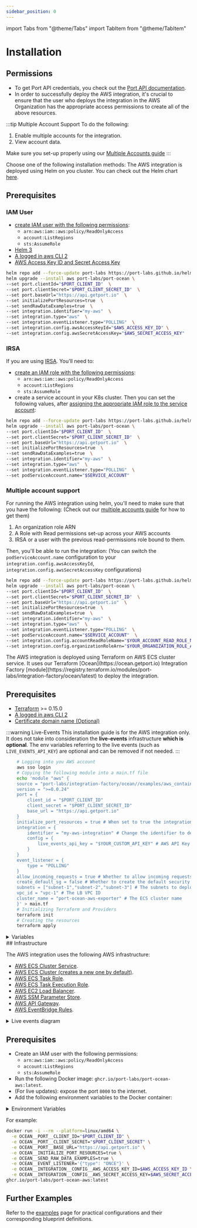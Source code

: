 ```yaml
---
sidebar_position: 0
---
```


import Tabs from "@theme/Tabs"
import TabItem from "@theme/TabItem"

# Installation

## Permissions

- To get Port API credentials, you check out the [Port API documentation](/build-your-software-catalog/custom-integration/api/#find-your-port-credentials).
- In order to successfully deploy the AWS integration, it's crucial to ensure that the user who deploys the integration in the AWS Organization has the appropriate access permissions to create all of the above resources.

:::tip Multiple Account Support
To do the following:

1. Enable multiple accounts for the integration.
2. View account data.

Make sure you set-up properly using our [Multiple Accounts guide](./multi_account.md)
:::

Choose one of the following installation methods:
<Tabs groupId="installation-platforms" queryString="installation-platforms">
<TabItem value="helm" label="Helm">
The AWS integration is deployed using Helm on you cluster.
You can check out the Helm chart [here](https://github.com/port-labs/helm-charts/tree/main/charts/port-ocean).

## Prerequisites

### IAM User

- [create IAM user with the following permissions](https://docs.aws.amazon.com/IAM/latest/UserGuide/id_users_create.html):
  - `arn:aws:iam::aws:policy/ReadOnlyAccess`
  - `account:ListRegions`
  - `sts:AssumeRole`
- [Helm 3](https://helm.sh/docs/intro/install/)
- [A logged in aws CLI 2](https://aws.amazon.com/cli/)
- [AWS Access Key ID and Secret Access Key](https://docs.aws.amazon.com/IAM/latest/UserGuide/id_users.html#id_users_creds)

```bash
helm repo add --force-update port-labs https://port-labs.github.io/helm-charts
helm upgrade --install aws port-labs/port-ocean \
--set port.clientId="$PORT_CLIENT_ID"  \
--set port.clientSecret="$PORT_CLIENT_SECRET_ID"  \
--set port.baseUrl="https://api.getport.io"  \
--set initializePortResources=true  \
--set sendRawDataExamples=true  \
--set integration.identifier="my-aws"  \
--set integration.type="aws"  \
--set integration.eventListener.type="POLLING"  \
--set integration.config.awsAccessKeyId="$AWS_ACCESS_KEY_ID" \
--set integration.config.awsSecretAccessKey="$AWS_SECRET_ACCESS_KEY"
```

### IRSA

If you are using [IRSA](https://docs.aws.amazon.com/eks/latest/userguide/iam-roles-for-service-accounts.html).
You'll need to:

- [create an IAM role with the following permissions](https://docs.aws.amazon.com/IAM/latest/UserGuide/id_roles_create_for-service.html):
  - `arn:aws:iam::aws:policy/ReadOnlyAccess`
  - `account:ListRegions`
  - `sts:AssumeRole`
- create a service account in your K8s cluster.
  Then you can set the following values, after [assigning the appropriate IAM role to the service account](https://docs.aws.amazon.com/eks/latest/userguide/associate-service-account-role.html):

```bash
helm repo add --force-update port-labs https://port-labs.github.io/helm-charts
helm upgrade --install aws port-labs/port-ocean \
--set port.clientId="$PORT_CLIENT_ID"  \
--set port.clientSecret="$PORT_CLIENT_SECRET_ID"  \
--set port.baseUrl="https://api.getport.io"  \
--set initializePortResources=true  \
--set sendRawDataExamples=true  \
--set integration.identifier="my-aws"  \
--set integration.type="aws"  \
--set integration.eventListener.type="POLLING"  \
--set podServiceAccount.name="$SERVICE_ACCOUNT"
```

### Multiple account support

For running the AWS integration using helm, you'll need to make sure that you have the following: (Check out our [multiple accounts guide](./multi_account.md) for how to get them)

1. An organization role ARN
2. A Role with Read permissions set-up across your AWS accounts
3. IRSA or a user with the previous read-permissions role bound to them.

Then, you'll be able to run the integration: (You can switch the `podServiceAccount.name` configuration to your `integration.config.awsAccessKeyId`, `integration.config.awsSecretAccessKey` configurations)

```bash
helm repo add --force-update port-labs https://port-labs.github.io/helm-charts
helm upgrade --install aws port-labs/port-ocean \
--set port.clientId="$PORT_CLIENT_ID"  \
--set port.clientSecret="$PORT_CLIENT_SECRET_ID"  \
--set port.baseUrl="https://api.getport.io"  \
--set initializePortResources=true  \
--set sendRawDataExamples=true  \
--set integration.identifier="my-aws"  \
--set integration.type="aws"  \
--set integration.eventListener.type="POLLING"  \
--set podServiceAccount.name="$SERVICE_ACCOUNT"  \ 
--set integration.config.accountReadRoleName="$YOUR_ACCOUNT_READ_ROLE_NAME"  \ 
--set integration.config.organizationRoleArn="$YOUR_ORGANIZATION_ROLE_ARN"
```

  </TabItem>
  <TabItem value="terraform" label="Terraform">
  The AWS integration is deployed using Terraform on AWS ECS cluster service.  
  It uses our Terraform [Ocean](https://ocean.getport.io) Integration Factory [module](https://registry.terraform.io/modules/port-labs/integration-factory/ocean/latest) to deploy the integration.

## Prerequisites

- [Terraform](https://www.terraform.io/downloads.html) >= 0.15.0
- [A logged in aws CLI 2](https://aws.amazon.com/cli/)
- [Certificate domain name (Optional)](https://docs.aws.amazon.com/acm/latest/userguide/gs-acm-request-public.html)

:::warning Live-Events
This installation guide is for the AWS integration only.
It does not take into consideration the **live-events** infrastructure **which is optional**.
The env variables referring to the live events (such as `LIVE_EVENTS_API_KEY`) are optional and can be removed if not needed.
:::

```bash
	# Logging into you AWS account
	aws sso login
	# Copying the following module into a main.tf file
	echo 'module "aws" {
	source = "port-labs/integration-factory/ocean//examples/aws_container_app"
	version = ">=0.0.24"
	port = {
		client_id = "$PORT_CLIENT_ID"
		client_secret = "$PORT_CLIENT_SECRET_ID"
		base_url = "https://api.getport.io"
	}
	initialize_port_resources = true # When set to true the integration will create default blueprints + JQ Mappings
	integration = {
		identifier = "my-aws-integration" # Change the identifier to describe your integration
		config = {
			live_events_api_key = "$YOUR_CUSTOM_API_KEY" # AWS API Key for custom events, used to validate the event source for real-time event updates.
		}
	}
	event_listener = {
		type = "POLLING"
	}
	allow_incoming_requests = true # Whether to allow incoming requests
	create_default_sg = false # Whether to create the default security group
	subnets = ["subnet-1","subnet-2","subnet-3"] # The subnets to deploy the LB to
	vpc_id = "vpc-1" # The LB VPC ID
	cluster_name = "port-ocean-aws-exporter" # The ECS cluster name
	}' > main.tf
	# Initializing Terraform and Providers
	terraform init
	# Creating the resources
	terraform apply
```

<details>
<summary>Variables</summary>
| Variable | Description |
| --- | --- |
| subnets | List of subnet IDs where the ECS tasks will run.  |
| port.client_id | The client ID for the Port integration.  |
| port.client_secret | The client secret for the Port integration.  |
| integration.identifier | The identifier for the integration.  |
| integration.config.live_events_api_key | A user-defined API key for authenticating with the live events API, for example "my-secret".  |
| integration.config.organization_role_arn (optional) | ARN of the role used to assume the organization role.  |
| integration.config.account_read_role_name (optional) | Name of the role used to assume the read role in the account.  |
| cluster_name (optional) | Name of the ECS cluster.  |
| vpc_id | VPC ID where the cluster will be created.  |
| initialize_port_resources | Boolean to initialize Port resources.  |
| create_default_sg | Boolean to create a default security group.  |
| allow_incoming_requests | Boolean to allow incoming requests to the ECS tasks.  |

</details>
## Infrastructure

The AWS integration uses the following AWS infrastructure:

- [AWS ECS Cluster Service](https://docs.aws.amazon.com/AmazonECS/latest/developerguide/ecs_services.html).
- [AWS ECS Cluster (creates a new one by default)](https://docs.aws.amazon.com/AmazonECS/latest/developerguide/clusters.html).
- [AWS ECS Task Role](https://docs.aws.amazon.com/AmazonECS/latest/developerguide/task-iam-roles.html).
- [AWS ECS Task Execution Role](https://docs.aws.amazon.com/AmazonECS/latest/developerguide/task_execution_IAM_role.html).
- [AWS EC2 Load Balancer](https://aws.amazon.com/elasticloadbalancing).
- [AWS SSM Parameter Store](https://docs.aws.amazon.com/systems-manager/latest/userguide/systems-manager-parameter-store.html).
- [AWS API Gateway](https://aws.amazon.com/api-gateway).
- [AWS EventBridge Rules](https://docs.aws.amazon.com/eventbridge/latest/userguide/eb-rules.html).

<details>
   <summary>Live events diagram</summary>
   <center style={{'backgroundColor': 'white'}} >
      <img src='/img/build-your-software-catalog/sync-data-to-catalog/cloud-providers/aws/live-events-diagram.svg' width='60%' border='1px' />
   </center>
</details>
</TabItem>
<TabItem value="on-prem" label="On Premise">

## Prerequisites

- Create an IAM user with the following permissions:
  - `arn:aws:iam::aws:policy/ReadOnlyAccess`
  - `account:ListRegions`
  - `sts:AssumeRole`
- Run the following Docker image: `ghcr.io/port-labs/port-ocean-aws:latest`.
- (For live updates): expose the port `8000` to the internet.
- Add the following environment variables to the Docker container:

<details>
<summary>Environment Variables</summary>

| Variable                                             | Description                                                                                                                                                                                                                                                          |
| ---------------------------------------------------- | -------------------------------------------------------------------------------------------------------------------------------------------------------------------------------------------------------------------------------------------------------------------- |
| `OCEAN__PORT__CLIENT_ID`                             | [The client ID of the Port integration](https://docs.getport.io/configuration-methods/#:~:text=To%20get%20your%20Port%20API,API).                                                                                                                                    |
| `OCEAN__PORT__CLIENT_SECRET`                         | [The client secret of the Port integration](https://docs.getport.io/configuration-methods/#:~:text=To%20get%20your%20Port%20API,API).                                                                                                                                |
| `OCEAN__PORT__BASE_URL`                              | Your Port API URL - `https://api.getport.io` for EU, `https://api.us.getport.io` for US                                                                                                                                                                              |
| `OCEAN__INTEGRATION__CONFIG__AWS_ACCESS_KEY_ID`      | [The AWS Access Key ID of the IAM user](https://docs.aws.amazon.com/IAM/latest/UserGuide/id_users_create.html).                                                                                                                                                      |
| `OCEAN__INTEGRATION__CONFIG__AWS_SECRET_ACCESS_KEY`  | [The AWS Secret Access Key of the IAM user](https://docs.aws.amazon.com/IAM/latest/UserGuide/id_users_create.html).                                                                                                                                                  |
| `OCEAN__INTEGRATION__CONFIG__LIVE_EVENTS_API_KEY`    | (Optional) AWS API Key for live events, used to validate the event source for real-time event, it's value is completely up to you                                                                                                                                    |
| `OCEAN__INTEGRATION__CONFIG__ORGANIZATION_ROLE_ARN`  | [(Optional) AWS Organization Role ARN, in case the account the integration is installed on is not the root account, used to read organization accounts for multi-account access](https://docs.aws.amazon.com/organizations/latest/userguide/orgs_introduction.html). |
| `OCEAN__INTEGRATION__CONFIG__ACCOUNT_READ_ROLE_NAME` | [(Optional) AWS Account Read Role Name, the role name used to read the account in which the integration is not installed on, used for multi-account access.](https://docs.aws.amazon.com/IAM/latest/UserGuide/id_roles.html).                                        |
| `OCEAN__EVENT_LISTENER`                              | [The event listener object](https://ocean.getport.io/framework/features/event-listener/).                                                                                                                                                                            |
| `OCEAN__INTEGRATION__IDENTIFIER`                     | The identifier of the integration.                                                                                                                                                                                                                                   |
| `OCEAN__INTEGRATION__TYPE`                           | should be set to `aws`.                                                                                                                                                                                                                                              |

</details>

For example:

```bash
docker run -i --rm --platform=linux/amd64 \
  -e OCEAN__PORT__CLIENT_ID="$PORT_CLIENT_ID" \
  -e OCEAN__PORT__CLIENT_SECRET="$PORT_CLIENT_SECRET" \
  -e OCEAN__PORT__BASE_URL="https://api.getport.io" \
  -e OCEAN__INITIALIZE_PORT_RESOURCES=true \
  -e OCEAN__SEND_RAW_DATA_EXAMPLES=true \
  -e OCEAN__EVENT_LISTENER='{"type": "ONCE"}' \
  -e OCEAN__INTEGRATION__CONFIG__AWS_ACCESS_KEY_ID=$AWS_ACCESS_KEY_ID \
  -e OCEAN__INTEGRATION__CONFIG__AWS_SECRET_ACCESS_KEY=$AWS_SECRET_ACCESS_KEY \
ghcr.io/port-labs/port-ocean-aws:latest
```

</TabItem>
</Tabs>

## Further Examples

Refer to the [examples](/build-your-software-catalog/sync-data-to-catalog/cloud-providers/aws/examples/) page for practical configurations and their corresponding blueprint definitions.
